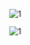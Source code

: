 ![1](https://user-images.githubusercontent.com/101487905/218238465-d6372f63-6724-438d-8e2d-c73a6a201d93.png)

![1](https://user-images.githubusercontent.com/101487905/218241332-e08dd56b-7536-4709-a500-8f9703422471.png)

